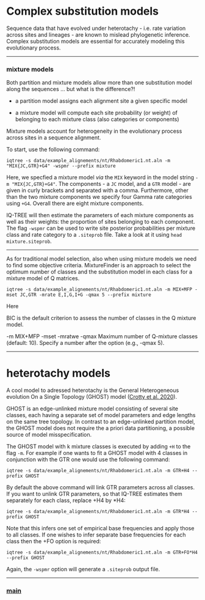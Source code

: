 # Complex substitution models 

Sequence data that have evolved under heterotachy - i.e. rate variation across sites and lineages - are known to mislead phylogenetic inference. Complex substitution models are essential for accurately modeling this evolutionary process.

--- 

### mixture models

Both partition and mixture models allow more than one substitution model along the sequences ... but what is the difference?!

- a partition model assigns each alignment site a given specific model

- a mixture model will compute  each site probability (or weight) of belonging to each mixture class (also categories or components)

 Mixture models account for heterogeneity in the evolutionary process across sites in a sequence alignment.

To start, use the following command:

```iqtree -s data/example_alignements/nt/Rhabdomeric1.nt.aln -m "MIX{JC,GTR}+G4" -wspmr --prefix mixture```

Here, we specfied  a mixture model _via_ the ```MIX``` keyword in the model string ```-m "MIX{JC,GTR}+G4"```. The components - a ```JC``` model, and a ```GTR``` model - are given in curly brackets and separated with a comma. Furthermore, other than the two mixture components we specify four Gamma rate categories using ```+G4```. Overall there are eight mixture components. 

IQ-TREE will then estimate the parameters of each mixture components as well as their weights: the proportion of sites belonging to each component. The flag ```-wspmr``` can be used to write site posterior probabilities per mixture class and rate category to a ```.siteprob``` file. Take a look at it using ```head mixture.siteprob```.

---

As for traditional model selection, also when using mixture models we need to find some objective criteria. MixtureFinder is an approach to select the optimum number of classes and the substitution model in each class for a mixture model of Q matrices. 

```iqtree -s data/example_alignements/nt/Rhabdomeric1.nt.aln -m MIX+MFP -mset JC,GTR -mrate E,I,G,I+G -qmax 5 --prefix mixture```

Here 

BIC is the default criterion to assess the number of classes in the Q mixture model. 

-m MIX+MFP
-mset 
-mratwe
-qmax	Maximum number of Q-mixture classes (default: 10). Specify a number after the option (e.g., -qmax 5).

---

# heterotachy models

A cool model to adressed heterotachy is the General Heterogeneous evolution On a Single Topology (GHOST) model ([Crotty et al. 2020](https://academic.oup.com/sysbio/article-abstract/69/2/249/5541793?redirectedFrom=fulltext)). 

GHOST is an edge-unlinked mixture model consisting of several site classes, each having a separate set of model parameters and edge lengths on the same tree topology. In contrast to an edge-unlinked partition model, the GHOST model does not require the a priori data partitioning, a possible source of model misspecification.

The GHOST model with k mixture classes is executed by adding ```+H``` to the flag ```-m```. For example if one wants to fit a GHOST model with 4 classes in conjunction with the GTR one would use the following command:

```iqtree -s data/example_alignements/nt/Rhabdomeric1.nt.aln -m GTR+H4 --prefix GHOST```

By default the above command will link GTR parameters across all classes. If you want to unlink GTR parameters, so that IQ-TREE estimates them separately for each class, replace +H4 by *H4:

```iqtree -s data/example_alignements/nt/Rhabdomeric1.nt.aln -m GTR*H4 --prefix GHOST```

Note that this infers one set of empirical base frequencies and apply those to all classes. If one wishes to infer separate base frequencies for each class then the +FO option is required:

```iqtree -s data/example_alignements/nt/Rhabdomeric1.nt.aln -m GTR+FO*H4 --prefix GHOST```

Again, the ```-wspmr``` option will generate a ```.siteprob``` output file. 

---

### [main](https://github.com/for-giobbe/MP25/tree/main)